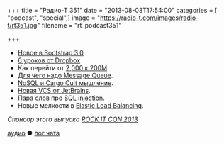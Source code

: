 +++
title = "Радио-Т 351"
date = "2013-08-03T17:54:00"
categories = [ "podcast", "special",]
image = "https://radio-t.com/images/radio-t/rt351.jpg"
filename = "rt_podcast351"

+++

* [Новое в Bootstrap 3.0](http://antjanus.com/blog/web-design-tips/web-design-elements/best-new-features-in-bootstrap-3-0/)
* [6 уроков от Dropbox](http://highscalability.com/blog/2011/3/14/6-lessons-from-dropbox-one-million-files-saved-every-15-minu.html)
* Как перейти от [2,000 к 200M](http://mashable.com/2013/07/30/dropbox-scaling/).
* [Для чего надо Message Queue](http://blog.iron.io/2012/12/top-10-uses-for-message-queue.html?spref=tw).
* [NoSQL и Cargo Cult мышление](http://programming.oreilly.com/2013/07/nosql-choices-to-misfit-or-cargo-cult.html).
* [Новая VCS от JetBrains](http://www.youtube.com/watch?v=PR8BhFv9KAU&feature=youtu.be).
* Пара слов про [SQL injection](http://www.troyhunt.com/2013/07/everything-you-wanted-to-know-about-sql.html).
* Новые мелкости в [Elastic Load Balancing](http://aws.typepad.com/aws/2013/07/elastic-load-balancing-adds-support-for-proxy-protocol.html).

_Спонсор этого выпуска [ROCK IT CON 2013](http://www.rockitcon.com)_

[аудио](http://cdn.radio-t.com/rt_podcast351.mp3) ● [лог чата](http://chat.radio-t.com/logs/radio-t-351.html)
<audio src="http://cdn.radio-t.com/rt_podcast351.mp3" preload="none"></audio>